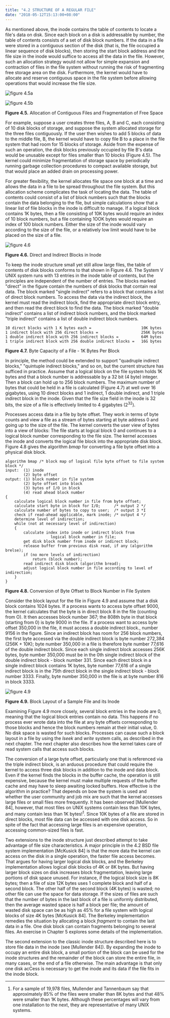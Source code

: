 ```yaml
---
title: "4.2 STRUCTURE OF A REGULAR FILE"
date: "2018-05-12T15:13:00+08:00"
---
```


As mentioned above, the inode contains the table of contents to locate a file's data on disk. Since each block on a disk is addressable by number, the table of contents consists of a set of disk block numbers. If the data in a file were stored in a contiguous section of the disk (that is, the file occupied a linear sequence of disk blocks), then storing the start block address and the file size in the inode would suffice to access all the data in the file. However, such an allocation strategy would not allow for simple expansion and contraction of files in the file system without running the risk of fragmenting free storage area on the disk. Furthermore, the kernel would have to allocate and reserve contiguous space in the file system before allowing operations that would increase the file size.

![figure 4.5a](/linux/img/bach/figure4.5a.jpg)

![figure 4.5b](/linux/img/bach/figure4.5b.jpg)

**Figure 4.5.** Allocation of Contiguous Files and Fragmentation of Free Space

For example, suppose a user creates three files, A, B and C, each consisting of 10 disk blocks of storage, and suppose the system allocated storage for the three files contiguously. If the user then wishes to add 5 blocks of data to the middle file, B, the kernel would have to copy file B to a place in the file system that had room for 15 blocks of storage. Aside from the expense of such an operation, the disk blocks previously occupied by file B's data would be unusable except for files smaller than 10 blocks (Figure 4.5). The kernel could minimize fragmentation of storage space by periodically running garbage collection procedures to compact available storage, but that would place an added drain on processing power.

For greater flexibility, the kernel allocates file space one block at a time and allows the data in a file to be spread throughout the file system. But this allocation scheme complicates the task of locating the data. The table of contents could consist of a list of block numbers such that the blocks contain the data belonging to the file, but simple calculations show that a linear list of file blocks in the inode is
difficult to manage. If a logical block contains 1K bytes, then a file consisting of 10K bytes would require an index of 10 block numbers, but a file containing 1OOK bytes would require an index of 100 block numbers. Either the size of the inode would vary according to the size of the file, or a relatively low limit would have to be placed on the size of a file.

![figure 4.6](/linux/img/bach/figure4.6.jpg)

**Figure 4.6.** Direct and Indirect Blocks in Inode

To keep the inode structure small yet still allow large files, the table of contents of disk blocks conforms to that shown in Figure 4.6. The System V UNIX system runs with 13 entries in the inode table of contents, but the principles are independent of the number of entries. The blocks marked "direct" in the figure contain the numbers of disk blocks that contain real data. The block marked "single indirect" refers to a block that contains a list of direct block numbers. To access the data via the indirect block, the kernel must read the indirect block, find the appropriate direct block entry, and then read the direct block to find the data. The block marked "double indirect" contains a list of indirect block numbers, and the block marked "triple indirect" contains a list of double indirect block numbers.

```text
10 direct blocks with 1 K bytes each =                      10K bytes
1 indirect block with 256 direct blocks =                   256K bytes
1 double indirect block with 256 indirect blocks =          64M bytes
1 triple indirect block with 256 double indirect blocks =   16G bytes
```

**Figure 4.7.** Byte Capacity of a File - 1K Bytes Per Block

In principle, the method could be extended to support "quadruple indirect blocks," "quintuple indirect blocks," and so on, but the current structure has sufficed in practice. Assume that a logical block on the file system holds 1K bytes and that a block number is addressable by a 32 bit (4 byte) integer. Then a block can hold up to 256 block numbers. The maximum number of bytes that could be held in a file is calculated (Figure 4.7) at well over 16 gigabytes, using 10 direct blocks and 1 indirect, 1 double indirect, and 1 triple indirect block in the inode. Given that the file size field in the inode is 32 bits, the size of a file is effectively limited to 4 gigabytes (2<sup>32</sup>).

Processes access data in a file by byte offset. They work in terms of byte counts and view a file as a stream of bytes starting at byte address 0 and going up to the size of the file. The kernel converts the user view of bytes into a view of blocks: The file starts at logical block 0 and continues to a logical block number corresponding to the file size. The kernel accesses the inode and converts the logical file block into the appropriate disk block. Figure 4.8 gives the algorithm *bmap* for converting a file byte offset into a physical disk block.

```text
algorithm bmap /* block map of logical file byte offset to file system block */
input:  (1) inode
        (2) byte offset
output: (1) block number in file system
        (2) byte offset into block
        (3) bytes of I/O in block
        (4) read ahead block number
{
    calculate logical block number in file from byte offset;
    calculate start byte in block for I/O;      /* output 2 */
    calculate number of bytes to copy to user;  /* output 3 *I
    check if read-ahead applicable, mark inode; /* output 4 */
    determine level of indirection;
    while (not at necessary level of indirection)
    {
        calculate index into inode or indirect block from
                    logical block number in file;
        get disk block number from inode or indirect block;
        release buffer from previous disk read, if any (algorithm brelse);
        if (no more levels of indirection)
            return (block number);
        read indirect disk block (algorithm bread);
        adjust logical block number in file according to level of indirection;
    }
}
```

**Figure 4.8.** Conversion of Byte Offset to Block Number in File System

Consider the block layout for the file in Figure 4.9 and assume that a disk block contains 1024 bytes. If a process wants to access byte offset 9000, the kernel calculates that the byte is in direct block 8 in the file (counting from O). It then accesses block number 367; the 808th byte in that block (starting from 0) is byte 9000 in the file. If a process want to access byte offset 350,000 in the file, it must access a double indirect block., number 9156 in the figure. Since an indirect block has room for 256 block numbers, the first byte accessed via the double indirect block is byte number 272,384 (256K + 10K); byte number 350,000 in a file is therefore byte number 77,616 of the double indirect block. Since each single indirect block accesses 256K bytes, byte number 350,000 must be in the 0th single indirect block of the double indirect block - block number 331. Since each direct block in a single indirect block contains 1K bytes, byte number 77,616 of a single indirect block is in the 75th direct block in the single indirect block - block number 3333. Finally, byte number 350,000 in the file is at byte number 816 in block 3333.

![figure 4.9](/linux/img/bach/figure4.9.jpg)

**Figure 4.9.** Block Layout of a Sample File and its Inode

Examining Figure 4.9 more closely, several block entries in the inode are 0, meaning that the logical block entries contain no data. This happens if no process ever wrote data into the file at any byte offsets corresponding to those blocks and hence the block numbers remain at their initial value, 0. No disk space is wasted for such blocks. Processes can cause such a block layout in a file by using the *lseek* and *write* system calls, as described in the next chapter. The next chapter also describes how the kernel takes care of read system calls that access such blocks.

The conversion of a large byte offset, particularly one that is referenced via the triple indirect block, is an arduous procedure that could require the kernel to access three disk blocks in addition to the inode and data block. Even if the kernel finds the blocks in the buffer cache, the operation is still expensive, because the kernel must make multiple requests of the buffer cache and may have to sleep awaiting locked buffers. How effective is the algorithm in practice? That depends on bow the system is used and whether the user community and job mix are such that the kernel accesses large files or small files more frequently. It has been observed [Mullender 84], however, that most files on UNIX systems contain less than 10K bytes, and many contain less than 1K bytes!<sup>1</sup>. Since 10K bytes of a file are stored in direct blocks, most file data can be accessed with one disk access. So in spite of the fact that accessing large files is an expensive operation, accessing common-sized files is fast.

Two extensions to the inode structure just described attempt to take advantage of file size characteristics. A major principle in the 4.2 BSD file system implementation [McKusick 84] is that the more data the kernel can access on the disk in a single operation, the faster file access becomes. That argues for having larger logical disk blocks, and the Berkeley implementation allows logical disk blocks of 4K or 8K bytes. But having larger block sizes on disk increases block fragmentation, leaving large portions of disk space unused. For instance, if the logical block size is 8K bytes; then a file of size 12K bytes uses 1 complete block and half of a second block. The other half of the second block (4K bytes) is wasted; no other file can use the space for data storage. If the sizes of files are such that the number of bytes in the last block of a file is uniformly distributed, then the average wasted space is half a block per file; the amount of wasted disk space can be as high as 45% for a file system with logical blocks of size 4K bytes [McKusick 84]. The Berkeley implementation remedies the situation by allocating a block *fragment* to contain the last data in a file. One disk block can contain fragments belonging to several files. An exercise in Chapter 5 explores some details of the implementation.

The second extension to the classic inode structure described here is to store file data in the inode (see [Mullender 84]). By expanding the inode to occupy an entire disk block, a small portion of the block can be used for the inode structures and the remainder of the block can store the entire file, in many cases, or the end of a file otherwise. The main advantage is that only one disk acCess is necessary to
get the inode and its data if the file fits in the inode block.

------

1. For a sample of 19,978 files, Mullender and Tannenbaum say that approximately 85% of the files were smaller than 8K bytes and that 48% were smaller than 1K bytes. Although these percentages will vary from one installation to the next, they are representative of many UNIX systems.
